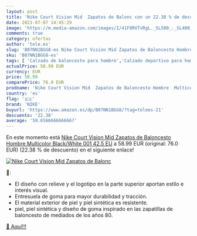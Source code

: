 ```yaml
---
layout: post
title: 'Nike Court Vision Mid  Zapatos de Balonc con un 22.38 % de descuento'
date: 2021-07-07 14:45:29
image: 'https://m.media-amazon.com/images/I/41F8RVTvRgL._SL500_._SL400_.jpg'
comments: true
category: ofertas
author: 'tole.es'
slug: 'B07NN1BGG8-es Nike Court Vision Mid Zapatos de Baloncesto Hombre...'
sku: 'B07NN1BGG8-es'
tags: [ 'Calzado de baloncesto para hombre','Calzado deportivo para hombre','Zapatillas y calzado deportivo para hombre','Zapatos','Zapatos para hombre','Zapatos y complementos','nike','zapatos', ]
actualPrice: 58.99 EUR
currency: EUR
price: 58.99
comparePrice: 76.0 EUR
prodname: 'Nike Court Vision Mid  Zapatos de Baloncesto Hombre  Multicolor  Black/White 001   42.5 EU'
country: 'es'
flag: '🇪🇸'
brand: 'NIKE'
buyurl: 'https://www.amazon.es/dp/B07NN1BGG8/?tag=tolees-21'
descuento: '22.38'
average: '59.6566666666667'
---
```


En este momento está [Nike Court Vision Mid  Zapatos de Baloncesto Hombre  Multicolor  Black/White 001   42.5 EU](https://www.amazon.es/dp/B07NN1BGG8/?tag=tolees-21) a 58.99 EUR (original: 76.0 EUR) (22.38 %  de descuento) en el siguiente enlace!

[![Nike Court Vision Mid  Zapatos de Balonc](https://m.media-amazon.com/images/I/41F8RVTvRgL._SL500_._SL400_.jpg)](https://www.amazon.es/dp/B07NN1BGG8/?tag=tolees-21)

🔎:

- El diseño con relieve y el logotipo en la parte superior aportan estilo e interés visual.
- Entresuela de goma para mayor durabilidad y tracción.
- El material exterior de piel y piel sintética es resistente.
- piel, piel sintética y diseño de goma inspirado en las zapatillas de baloncesto de mediados de los años 80.

[🛒 Aquí!!!](https://www.amazon.es/dp/B07NN1BGG8/?tag=tolees-21)
